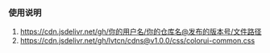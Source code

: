 ### 使用说明

1. https://cdn.jsdelivr.net/gh/你的用户名/你的仓库名@发布的版本号/文件路径
1. https://cdn.jsdelivr.net/gh/lvtcn/cdns@v1.0.0/css/colorui-common.css